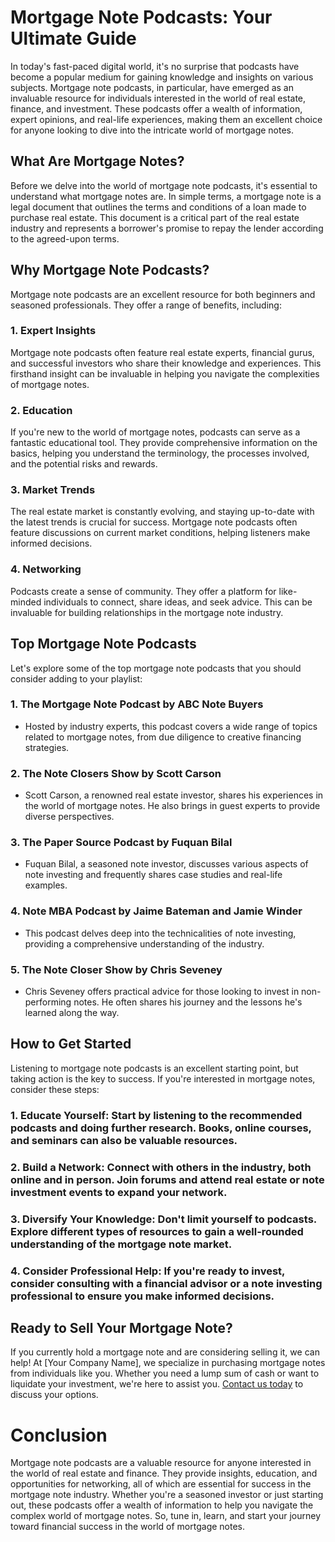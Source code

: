 # Mortgage Note Podcasts: Your Ultimate Guide

In today's fast-paced digital world, it's no surprise that podcasts have become a popular medium for gaining knowledge and insights on various subjects. Mortgage note podcasts, in particular, have emerged as an invaluable resource for individuals interested in the world of real estate, finance, and investment. These podcasts offer a wealth of information, expert opinions, and real-life experiences, making them an excellent choice for anyone looking to dive into the intricate world of mortgage notes.

## What Are Mortgage Notes?

Before we delve into the world of mortgage note podcasts, it's essential to understand what mortgage notes are. In simple terms, a mortgage note is a legal document that outlines the terms and conditions of a loan made to purchase real estate. This document is a critical part of the real estate industry and represents a borrower's promise to repay the lender according to the agreed-upon terms.

## Why Mortgage Note Podcasts?

Mortgage note podcasts are an excellent resource for both beginners and seasoned professionals. They offer a range of benefits, including:

### 1. Expert Insights

Mortgage note podcasts often feature real estate experts, financial gurus, and successful investors who share their knowledge and experiences. This firsthand insight can be invaluable in helping you navigate the complexities of mortgage notes.

### 2. Education

If you're new to the world of mortgage notes, podcasts can serve as a fantastic educational tool. They provide comprehensive information on the basics, helping you understand the terminology, the processes involved, and the potential risks and rewards.

### 3. Market Trends

The real estate market is constantly evolving, and staying up-to-date with the latest trends is crucial for success. Mortgage note podcasts often feature discussions on current market conditions, helping listeners make informed decisions.

### 4. Networking

Podcasts create a sense of community. They offer a platform for like-minded individuals to connect, share ideas, and seek advice. This can be invaluable for building relationships in the mortgage note industry.

## Top Mortgage Note Podcasts

Let's explore some of the top mortgage note podcasts that you should consider adding to your playlist:

### 1. **The Mortgage Note Podcast** by ABC Note Buyers
- Hosted by industry experts, this podcast covers a wide range of topics related to mortgage notes, from due diligence to creative financing strategies.

### 2. **The Note Closers Show** by Scott Carson
- Scott Carson, a renowned real estate investor, shares his experiences in the world of mortgage notes. He also brings in guest experts to provide diverse perspectives.

### 3. **The Paper Source Podcast** by Fuquan Bilal
- Fuquan Bilal, a seasoned note investor, discusses various aspects of note investing and frequently shares case studies and real-life examples.

### 4. **Note MBA Podcast** by Jaime Bateman and Jamie Winder
- This podcast delves deep into the technicalities of note investing, providing a comprehensive understanding of the industry.

### 5. **The Note Closer Show** by Chris Seveney
- Chris Seveney offers practical advice for those looking to invest in non-performing notes. He often shares his journey and the lessons he's learned along the way.

## How to Get Started

Listening to mortgage note podcasts is an excellent starting point, but taking action is the key to success. If you're interested in mortgage notes, consider these steps:

### 1. **Educate Yourself**: Start by listening to the recommended podcasts and doing further research. Books, online courses, and seminars can also be valuable resources.

### 2. **Build a Network**: Connect with others in the industry, both online and in person. Join forums and attend real estate or note investment events to expand your network.

### 3. **Diversify Your Knowledge**: Don't limit yourself to podcasts. Explore different types of resources to gain a well-rounded understanding of the mortgage note market.

### 4. **Consider Professional Help**: If you're ready to invest, consider consulting with a financial advisor or a note investing professional to ensure you make informed decisions.

## Ready to Sell Your Mortgage Note?

If you currently hold a mortgage note and are considering selling it, we can help! At [Your Company Name], we specialize in purchasing mortgage notes from individuals like you. Whether you need a lump sum of cash or want to liquidate your investment, we're here to assist you. [Contact us today](#) to discuss your options.

# Conclusion

Mortgage note podcasts are a valuable resource for anyone interested in the world of real estate and finance. They provide insights, education, and opportunities for networking, all of which are essential for success in the mortgage note industry. Whether you're a seasoned investor or just starting out, these podcasts offer a wealth of information to help you navigate the complex world of mortgage notes. So, tune in, learn, and start your journey toward financial success in the world of mortgage notes.